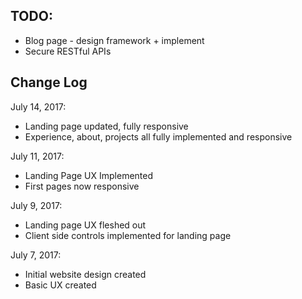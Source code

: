 ## TODO: 
- Blog page - design framework + implement
- Secure RESTful APIs

## Change Log
July 14, 2017:
- Landing page updated, fully responsive
- Experience, about, projects all fully implemented and responsive

July 11, 2017:
- Landing Page UX Implemented
- First pages now responsive

July 9, 2017:
- Landing page UX fleshed out
- Client side controls implemented for landing page

July 7, 2017:
- Initial website design created
- Basic UX created